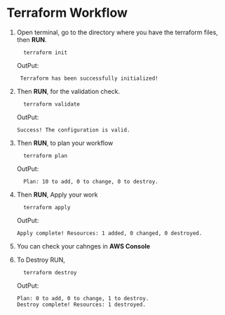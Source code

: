 # Terraform Workflow

1. Open terminal, go to the directory where you have the terraform files, then **RUN**.
   ```
     terraform init
   ```
   OutPut:
   ```
    Terraform has been successfully initialized!
   ```

2. Then **RUN**, for the validation check.
   ```
     terraform validate
   ```
   OutPut:
   ```
   Success! The configuration is valid.
   ```

3. Then **RUN**, to plan your workflow
   ```
     terraform plan
   ```
   OutPut:
   ```
     Plan: 10 to add, 0 to change, 0 to destroy.
   ```

4. Then **RUN**, Apply your work
   ```
     terraform apply
   ```
   OutPut:
   ```
   Apply complete! Resources: 1 added, 0 changed, 0 destroyed.
   ```

5. You can check your cahnges in **AWS Console**

6. To Destroy RUN,
   ```
     terraform destroy
   ```
   OutPut:
   ```
   Plan: 0 to add, 0 to change, 1 to destroy.
   Destroy complete! Resources: 1 destroyed.
   ```
   
